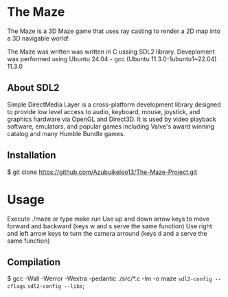 # The Maze
The Maze is a 3D Maze game that uses ray casting to render a 2D map into a 3D navigable world!

The Maze was written was written in C ussing SDL2 library. Deveploment was performed using Ubuntu 24.04 - gcc (Ubuntu 11.3.0-1ubuntu1~22.04) 11.3.0

## About SDL2
Simple DirectMedia Layer is a cross-platform development library designed to provide low level access to audio, keyboard, mouse, joystick, and graphics hardware via OpenGL and Direct3D. It is used by video playback software, emulators, and popular games including Valve's award winning catalog and many Humble Bundle games.

## Installation
$ git clone https://github.com/Azubuikeleo13/The-Maze-Project.git

# Usage
Execute ./maze or type make run
Use up and down arrow keys to move forward and backward (keys w and s serve the same function)
Use right and left arrow keys to turn the camera arround (keys d and a serve the same function)

## Compilation
$ gcc -Wall -Werror -Wextra -pedantic ./src/*.c -lm -o maze `sdl2-config --cflags` `sdl2-config --libs`;

